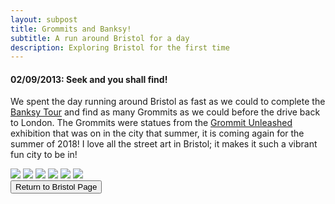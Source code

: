 ```yaml
---
layout: subpost
title: Grommits and Banksy!
subtitle: A run around Bristol for a day
description: Exploring Bristol for the first time
---
```


<h4>02/09/2013: Seek and you shall find!</h4>

We spent the day running around Bristol as fast as we could to complete the <a target="_blank" href="https://visitbristol.co.uk/things-to-do/banksy-walking-tour-p1354013">Banksy Tour</a> and find as many Grommits as we could before the drive back to London. The Grommits were statues from the <a target="_blank" href="https://www.gromitunleashed.org.uk/">Grommit Unleashed</a> exhibition that was on in the city that summer, it is coming again for the summer of 2018!
I love all the street art in Bristol; it makes it such a vibrant fun city to be in!

<img src="https://adventuresofthetravellingtwins.com/Photos/2013-09-02-Bristol/day11-min.JPG" class="image1">
<img src="https://adventuresofthetravellingtwins.com/Photos/2013-09-02-Bristol/day12-min.JPG" class="image1">
<img src="https://adventuresofthetravellingtwins.com/Photos/2013-09-02-Bristol/day13-min.JPG" class="image1">
<img src="https://adventuresofthetravellingtwins.com/Photos/2013-09-02-Bristol/day14-min.JPG" class="image1">
<img src="https://adventuresofthetravellingtwins.com/Photos/2013-09-02-Bristol/day15-min.JPG" class="image1">
<img src="https://adventuresofthetravellingtwins.com/Photos/2013-09-02-Bristol/day16-min.JPG" class="image1">

<div class="wrapper">
  <input type="button" class="button" value="Return to Bristol Page" onclick="self.close()">
</div>
